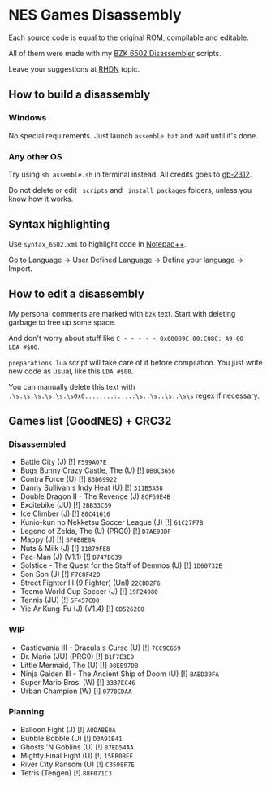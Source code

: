 # NES Games Disassembly

Each source code is equal to the original ROM, compilable and editable.

All of them were made with my [BZK 6502 Disassembler](https://github.com/cyneprepou4uk/BZK-6502-Disassembler) scripts.

Leave your suggestions at [RHDN](https://www.romhacking.net/forum/index.php?topic=32220.0) topic.



## How to build a disassembly

### Windows

No special requirements. Just launch `assemble.bat` and wait until it's done.

### Any other OS

Try using `sh assemble.sh` in terminal instead. All credits goes to [gb-2312](https://github.com/gb-2312).

Do not delete or edit `_scripts` and `_install_packages` folders, unless you know how it works.



## Syntax highlighting

Use `syntax_6502.xml` to highlight code in [Notepad++](https://notepad-plus-plus.org/).

Go to Language -> User Defined Language -> Define your language -> Import.



## How to edit a disassembly

My personal comments are marked with `bzk` text. Start with deleting garbage to free up some space.

And don't worry about stuff like `C - - - - - 0x00009C 00:C08C: A9 00     LDA #$00`.

`preparations.lua` script will take care of it before compilation. You just write new code as usual, like this `LDA #$00`.

You can manually delete this text with `.\s.\s.\s.\s.\s.\s0x0........:....:\s..\s..\s..\s\s` regex if necessary.



## Games list (GoodNES) + CRC32

### Disassembled
* Battle City (J) [!] `F599A07E`
* Bugs Bunny Crazy Castle, The (U) [!] `DB0C3656`
* Contra Force (U) [!] `83D69922`
* Danny Sullivan's Indy Heat (U) [!] `311B5A58`
* Double Dragon II - The Revenge (J) `8CF69E4B`
* Excitebike (JU) [!] `2BB33C69`
* Ice Climber (J) [!] `80C41616`
* Kunio-kun no Nekketsu Soccer League (J) [!] `61C27F7B`
* Legend of Zelda, The (U) (PRG0) [!] `D7AE93DF`
* Mappy (J) [!] `3F0E8E0A`
* Nuts & Milk (J) [!] `11879FE8`
* Pac-Man (J) (V1.1) [!] `D747B639`
* Solstice - The Quest for the Staff of Demnos (U) [!] `1D60732E`
* Son Son (J) [!] `F7C8F42D`
* Street Fighter III (9 Fighter) (Unl) `22CDD2F6`
* Tecmo World Cup Soccer (J) [!] `19F24980`
* Tennis (JU) [!] `5F457C00`
* Yie Ar Kung-Fu (J) (V1.4) [!] `0D526208`



### WIP
* Castlevania III - Dracula's Curse (U) [!] `7CC9C669`
* Dr. Mario (JU) (PRG0) [!] `B1F7E3E9`
* Little Mermaid, The (U) [!] `08EB97DB`
* Ninja Gaiden III - The Ancient Ship of Doom (U) [!] `BABD39FA`
* Super Mario Bros. (W) [!] `3337EC46`
* Urban Champion (W) [!] `0770CDAA`



### Planning
* Balloon Fight (J) [!] `A0DABE0A`
* Bubble Bobble (U) [!] `D3A91B41`
* Ghosts 'N Goblins (U) [!] `87ED54AA`
* Mighty Final Fight (U) [!] `15EB0BEE`
* River City Ransom (U) [!] `C3508F7E`
* Tetris (Tengen) [!] `88F071C3`
